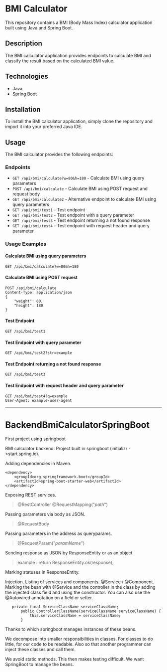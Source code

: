 
# BMI Calculator

This repository contains a BMI (Body Mass Index) calculator application built using Java and Spring Boot.

## Description

The BMI calculator application provides endpoints to calculate BMI and classify the result based on the calculated BMI value.

## Technologies

- Java
- Spring Boot

## Installation

To install the BMI calculator application, simply clone the repository and import it into your preferred Java IDE.

## Usage

The BMI calculator provides the following endpoints:

### Endpoints

- `GET /api/bmi/calculate?w=80&h=180` - Calculate BMI using query parameters
- `POST /api/bmi/calculate` - Calculate BMI using POST request and request body
- `GET /api/bmi/calculate2` - Alternative endpoint to calculate BMI using query parameters
- `GET /api/bmi/test1` - Test endpoint
- `GET /api/bmi/test2` - Test endpoint with a query parameter
- `GET /api/bmi/test3` - Test endpoint returning a not found response
- `GET /api/bmi/test4` - Test endpoint with request header and query parameter

### Usage Examples

#### Calculate BMI using query parameters

```http
GET /api/bmi/calculate?w=80&h=180
```

#### Calculate BMI using POST request

```http
POST /api/bmi/calculate
Content-Type: application/json
{
    "weight": 80,
    "height": 180
}
```

#### Test Endpoint

```http
GET /api/bmi/test1
```

#### Test Endpoint with query parameter

```http
GET /api/bmi/test2?str=example
```

#### Test Endpoint returning a not found response

```http
GET /api/bmi/test3
```

#### Test Endpoint with request header and query parameter

```http
GET /api/bmi/test4?q=example
User-Agent: example-user-agent
```

-------------------------------

# BackendBmiCalculatorSpringBoot
First project using springboot

BMI calculator backend. Project built in springboot (initializr ->start.spring.io). 

Adding dependencies in Maven.
```
<dependency>
	<groupId>org.springframework.boot</groupId>
	<artifactId>spring-boot-starter-web</artifactId>
</dependency>
```    
Exposing REST services.
  >@RestController
  >@RequestMapping("*path*")
  
Passing parameters via body as JSON. 

>  @RequestBody

Passing parameters in the address as queryparams. 

>  @RequestParam("*paramName*")

Sending response as JSON by ResponseEntity or as an object. 

>  example : return ResponseEntity.ok(response);

Marking statuses in ResponseEntity. 

Injection. Listing of services and components. @Service / @Component. 
Marking the bean with @Service and the controller in the class by adding the injected class field and using the constructor.
You can also use the @Autowired annotation on a field or setter.
```
   private final ServiceClassName serviceClassName;
       public ControllerClassName(serviceClassName serviceClassName) {
           this.serviceClassName = serviceClassName;
       }
```
Thanks to which springboot manages instances of these beans.

We decompose into smaller responsibilities in classes.
For classes to do little, for our code to be readable. 
Also so that another programmer can inject these classes and call them. 

We avoid static methods. 
This then makes testing difficult. 
We want SpringBoot to manage the beans.
